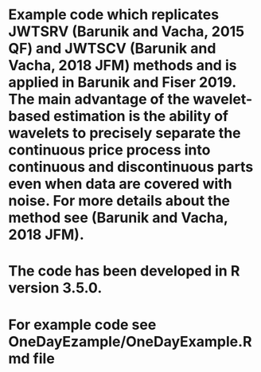 # Example code which replicates JWTSRV (Barunik and Vacha, 2015 QF) and JWTSCV (Barunik and Vacha, 2018 JFM) methods and is applied in Barunik and Fiser 2019. The main advantage of the wavelet-based estimation is the ability of wavelets to precisely separate the continuous price process into continuous and discontinuous parts even when data are covered with noise. For more details about the method see (Barunik and Vacha, 2018 JFM).
# The code has been developed in R version 3.5.0.
# For example code see OneDayEzample/OneDayExample.Rmd file
